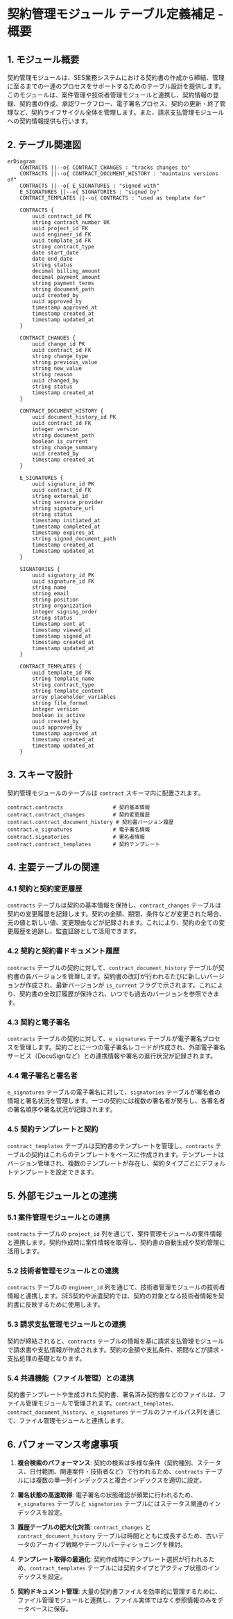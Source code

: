 # 契約管理モジュール テーブル定義補足 - 概要

## 1. モジュール概要

契約管理モジュールは、SES業務システムにおける契約書の作成から締結、管理に至るまでの一連のプロセスをサポートするためのテーブル設計を提供します。このモジュールは、案件管理や技術者管理モジュールと連携し、契約情報の登録、契約書の作成、承認ワークフロー、電子署名プロセス、契約の更新・終了管理など、契約ライフサイクル全体を管理します。また、請求支払管理モジュールへの契約情報提供も行います。

## 2. テーブル関連図

```mermaid
erDiagram
    CONTRACTS ||--o{ CONTRACT_CHANGES : "tracks changes to"
    CONTRACTS ||--o{ CONTRACT_DOCUMENT_HISTORY : "maintains versions of"
    CONTRACTS ||--o{ E_SIGNATURES : "signed with"
    E_SIGNATURES ||--o{ SIGNATORIES : "signed by"
    CONTRACT_TEMPLATES ||--o{ CONTRACTS : "used as template for"

    CONTRACTS {
        uuid contract_id PK
        string contract_number UK
        uuid project_id FK
        uuid engineer_id FK
        uuid template_id FK
        string contract_type
        date start_date
        date end_date
        string status
        decimal billing_amount
        decimal payment_amount
        string payment_terms
        string document_path
        uuid created_by
        uuid approved_by
        timestamp approved_at
        timestamp created_at
        timestamp updated_at
    }
    
    CONTRACT_CHANGES {
        uuid change_id PK
        uuid contract_id FK
        string change_type
        string previous_value
        string new_value
        string reason
        uuid changed_by
        string status
        timestamp created_at
    }
    
    CONTRACT_DOCUMENT_HISTORY {
        uuid document_history_id PK
        uuid contract_id FK
        integer version
        string document_path
        boolean is_current
        string change_summary
        uuid created_by
        timestamp created_at
    }
    
    E_SIGNATURES {
        uuid signature_id PK
        uuid contract_id FK
        string external_id
        string service_provider
        string signature_url
        string status
        timestamp initiated_at
        timestamp completed_at
        timestamp expires_at
        string signed_document_path
        timestamp created_at
        timestamp updated_at
    }
    
    SIGNATORIES {
        uuid signatory_id PK
        uuid signature_id FK
        string name
        string email
        string position
        string organization
        integer signing_order
        string status
        timestamp sent_at
        timestamp viewed_at
        timestamp signed_at
        timestamp created_at
        timestamp updated_at
    }
    
    CONTRACT_TEMPLATES {
        uuid template_id PK
        string template_name
        string contract_type
        string template_content
        array placeholder_variables
        string file_format
        integer version
        boolean is_active
        uuid created_by
        uuid approved_by
        timestamp approved_at
        timestamp created_at
        timestamp updated_at
    }
```

## 3. スキーマ設計

契約管理モジュールのテーブルは `contract` スキーマ内に配置されます。

```
contract.contracts                # 契約基本情報
contract.contract_changes         # 契約変更履歴
contract.contract_document_history # 契約書バージョン履歴
contract.e_signatures             # 電子署名情報
contract.signatories              # 署名者情報
contract.contract_templates       # 契約テンプレート
```

## 4. 主要テーブルの関連

### 4.1 契約と契約変更履歴

`contracts` テーブルは契約の基本情報を保持し、`contract_changes` テーブルは契約の変更履歴を記録します。契約の金額、期間、条件などが変更された場合、元の値と新しい値、変更理由などが記録されます。これにより、契約の全ての変更履歴を追跡し、監査証跡として活用できます。

### 4.2 契約と契約書ドキュメント履歴

`contracts` テーブルの契約に対して、`contract_document_history` テーブルが契約書の各バージョンを管理します。契約書の改訂が行われるたびに新しいバージョンが作成され、最新バージョンが `is_current` フラグで示されます。これにより、契約書の全改訂履歴が保持され、いつでも過去のバージョンを参照できます。

### 4.3 契約と電子署名

`contracts` テーブルの契約に対して、`e_signatures` テーブルが電子署名プロセスを管理します。契約ごとに一つの電子署名レコードが作成され、外部電子署名サービス（DocuSignなど）との連携情報や署名の進行状況が記録されます。

### 4.4 電子署名と署名者

`e_signatures` テーブルの電子署名に対して、`signatories` テーブルが署名者の情報と署名状況を管理します。一つの契約には複数の署名者が関与し、各署名者の署名順序や署名状況が記録されます。

### 4.5 契約テンプレートと契約

`contract_templates` テーブルは契約書のテンプレートを管理し、`contracts` テーブルの契約はこれらのテンプレートをベースに作成されます。テンプレートはバージョン管理され、複数のテンプレートが存在し、契約タイプごとにデフォルトテンプレートを設定できます。

## 5. 外部モジュールとの連携

### 5.1 案件管理モジュールとの連携

`contracts` テーブルの `project_id` 列を通じて、案件管理モジュールの案件情報と連携します。契約作成時に案件情報を取得し、契約書の自動生成や契約管理に活用します。

### 5.2 技術者管理モジュールとの連携

`contracts` テーブルの `engineer_id` 列を通じて、技術者管理モジュールの技術者情報と連携します。SES契約や派遣契約では、契約の対象となる技術者情報を契約書に反映するために使用します。

### 5.3 請求支払管理モジュールとの連携

契約が締結されると、`contracts` テーブルの情報を基に請求支払管理モジュールで請求書や支払情報が作成されます。契約の金額や支払条件、期間などが請求・支払処理の基礎となります。

### 5.4 共通機能（ファイル管理）との連携

契約書テンプレートや生成された契約書、署名済み契約書などのファイルは、ファイル管理モジュールで管理されます。`contract_templates`、`contract_document_history`、`e_signatures` テーブルのファイルパス列を通じて、ファイル管理モジュールと連携します。

## 6. パフォーマンス考慮事項

1. **複合検索のパフォーマンス**: 契約の検索は多様な条件（契約種別、ステータス、日付範囲、関連案件・技術者など）で行われるため、`contracts` テーブルには複数の単一列インデックスと複合インデックスを適切に設定。

2. **署名状態の高速取得**: 電子署名の状態確認が頻繁に行われるため、`e_signatures` テーブルと `signatories` テーブルにはステータス関連のインデックスを設定。

3. **履歴テーブルの肥大化対策**: `contract_changes` と `contract_document_history` テーブルは時間とともに成長するため、古いデータのアーカイブ戦略やテーブルパーティショニングを検討。

4. **テンプレート取得の最適化**: 契約作成時にテンプレート選択が行われるため、`contract_templates` テーブルには契約タイプとアクティブ状態のインデックスを設定。

5. **契約ドキュメント管理**: 大量の契約書ファイルを効率的に管理するために、ファイル管理モジュールと連携し、ファイル実体ではなく参照情報のみをデータベースに保存。